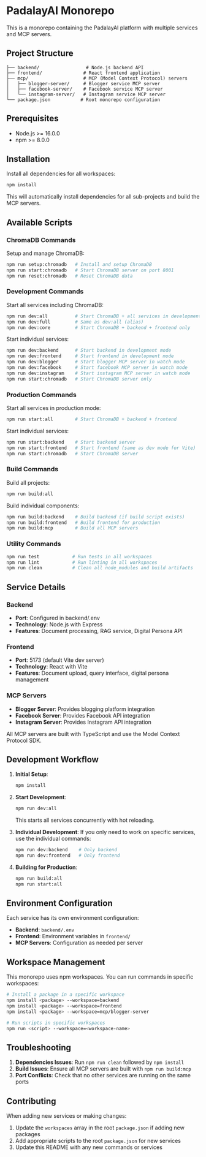 # PadalayAI Monorepo

This is a monorepo containing the PadalayAI platform with multiple services and MCP servers.

## Project Structure

```
├── backend/                 # Node.js backend API
├── frontend/               # React frontend application
├── mcp/                    # MCP (Model Context Protocol) servers
│   ├── blogger-server/     # Blogger service MCP server
│   ├── facebook-server/    # Facebook service MCP server
│   └── instagram-server/   # Instagram service MCP server
└── package.json           # Root monorepo configuration
```

## Prerequisites

- Node.js >= 16.0.0
- npm >= 8.0.0

## Installation

Install all dependencies for all workspaces:

```bash
npm install
```

This will automatically install dependencies for all sub-projects and build the MCP servers.

## Available Scripts

### ChromaDB Commands

Setup and manage ChromaDB:
```bash
npm run setup:chromadb   # Install and setup ChromaDB
npm run start:chromadb   # Start ChromaDB server on port 8001
npm run reset:chromadb   # Reset ChromaDB data
```

### Development Commands

Start all services including ChromaDB:
```bash
npm run dev:all          # Start ChromaDB + all services in development mode
npm run dev:full         # Same as dev:all (alias)
npm run dev:core         # Start ChromaDB + backend + frontend only
```

Start individual services:
```bash
npm run dev:backend      # Start backend in development mode
npm run dev:frontend     # Start frontend in development mode
npm run dev:blogger      # Start blogger MCP server in watch mode
npm run dev:facebook     # Start facebook MCP server in watch mode
npm run dev:instagram    # Start instagram MCP server in watch mode
npm run start:chromadb   # Start ChromaDB server only
```

### Production Commands

Start all services in production mode:
```bash
npm run start:all        # Start ChromaDB + backend + frontend
```

Start individual services:
```bash
npm run start:backend    # Start backend server
npm run start:frontend   # Start frontend (same as dev mode for Vite)
npm run start:chromadb   # Start ChromaDB server
```

### Build Commands

Build all projects:
```bash
npm run build:all
```

Build individual components:
```bash
npm run build:backend    # Build backend (if build script exists)
npm run build:frontend   # Build frontend for production
npm run build:mcp        # Build all MCP servers
```

### Utility Commands

```bash
npm run test            # Run tests in all workspaces
npm run lint            # Run linting in all workspaces
npm run clean           # Clean all node_modules and build artifacts
```

## Service Details

### Backend
- **Port**: Configured in backend/.env
- **Technology**: Node.js with Express
- **Features**: Document processing, RAG service, Digital Persona API

### Frontend
- **Port**: 5173 (default Vite dev server)
- **Technology**: React with Vite
- **Features**: Document upload, query interface, digital persona management

### MCP Servers
- **Blogger Server**: Provides blogging platform integration
- **Facebook Server**: Provides Facebook API integration
- **Instagram Server**: Provides Instagram API integration

All MCP servers are built with TypeScript and use the Model Context Protocol SDK.

## Development Workflow

1. **Initial Setup**:
   ```bash
   npm install
   ```

2. **Start Development**:
   ```bash
   npm run dev:all
   ```
   This starts all services concurrently with hot reloading.

3. **Individual Development**:
   If you only need to work on specific services, use the individual commands:
   ```bash
   npm run dev:backend    # Only backend
   npm run dev:frontend   # Only frontend
   ```

4. **Building for Production**:
   ```bash
   npm run build:all
   npm run start:all
   ```

## Environment Configuration

Each service has its own environment configuration:

- **Backend**: `backend/.env`
- **Frontend**: Environment variables in `frontend/`
- **MCP Servers**: Configuration as needed per server

## Workspace Management

This monorepo uses npm workspaces. You can run commands in specific workspaces:

```bash
# Install a package in a specific workspace
npm install <package> --workspace=backend
npm install <package> --workspace=frontend
npm install <package> --workspace=mcp/blogger-server

# Run scripts in specific workspaces
npm run <script> --workspace=<workspace-name>
```

## Troubleshooting

1. **Dependencies Issues**: Run `npm run clean` followed by `npm install`
2. **Build Issues**: Ensure all MCP servers are built with `npm run build:mcp`
3. **Port Conflicts**: Check that no other services are running on the same ports

## Contributing

When adding new services or making changes:

1. Update the `workspaces` array in the root `package.json` if adding new packages
2. Add appropriate scripts to the root `package.json` for new services
3. Update this README with any new commands or services
